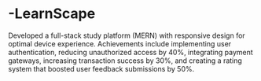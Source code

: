 # -LearnScape
Developed a full-stack study platform (MERN) with responsive design for optimal device experience. Achievements include implementing user authentication, reducing unauthorized access by 40%, integrating payment gateways, increasing transaction success by 30%, and creating a rating system that boosted user feedback submissions by 50%.
